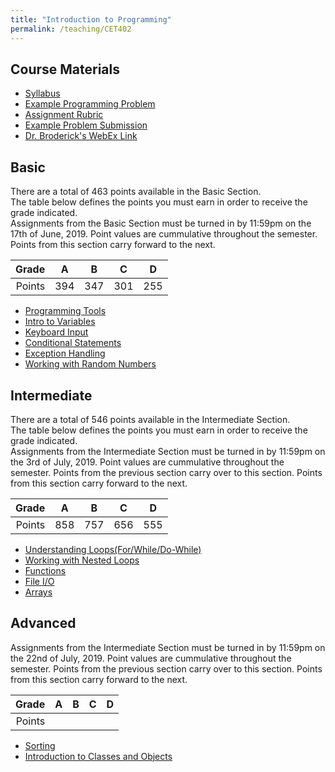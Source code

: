```yaml
---
title: "Introduction to Programming"
permalink: /teaching/CET402
---
```



## Course Materials
* [Syllabus](/files/CET402/pdfs/CET402_SU19_Syllabus.pdf)  
* [Example Programming Problem](/files/CET402ExampleSpec.pdf)  
* [Assignment Rubric](/files/CET402CodingRubric.pdf)  
* [Example Problem Submission](/files/CET402ExampleWriteUp.pdf)  
* [Dr. Broderick's WebEx Link](https://ccsu.webex.com/join/broderick)  

## Basic

There are a total of 463 points available in the Basic Section.  
The table below defines the points you must earn in order to receive the grade indicated.  
Assignments from the Basic Section must be turned in by 11:59pm on the 17th of June, 2019.
Point values are cummulative throughout the semester.  Points from this section carry forward to the next.  

| Grade | A | B | C | D |
|-:| :-: | :-: | :-: | :-: |
| Points | 394 | 347 | 301 | 255 |

* [Programming Tools](/teaching/CET402_01)  
* [Intro to Variables](/teaching/CET402_02)  
* [Keyboard Input](/teaching/CET402_04)  
* [Conditional Statements](/teaching/CET402_05)  
* [Exception Handling](/teaching/CET402_06)  
* [Working with Random Numbers](/teaching/CET402_07)  

## Intermediate

There are a total of 546 points available in the Intermediate Section.  
The table below defines the points you must earn in order to receive the grade indicated.  
Assignments from the Intermediate Section must be turned in by 11:59pm on the 3rd of July, 2019.
Point values are cummulative throughout the semester.  Points from the previous section carry over to this section.  Points from this section carry forward to the next.  

| Grade | A | B | C | D |
|-:| :-: | :-: | :-: | :-: |
| Points | 858 | 757 | 656 | 555 |

* [Understanding Loops(For/While/Do-While)](/teaching/CET402_08)  
* [Working with Nested Loops](/teaching/CET402_09)  
* [Functions](/teaching/CET402_10)  
* [File I/O](/teaching/CET402_11)  
* [Arrays](/teaching/CET402_12)  

## Advanced

Assignments from the Intermediate Section must be turned in by 11:59pm on the 22nd of July, 2019.
Point values are cummulative throughout the semester.  Points from the previous section carry over to this section.  Points from this section carry forward to the next.  

| Grade | A | B | C | D |
|-:| :-: | :-: | :-: | :-: |
| Points |  |  |  |  |


* [Sorting](/teaching/CET402_13)  
* [Introduction to Classes and Objects](/teaching/CET402_14)  
